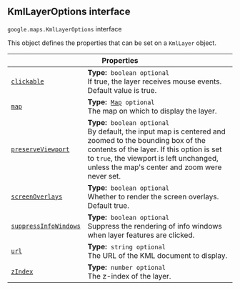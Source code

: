 
<devsite-heading text=" KmlLayerOptions interface" for="KmlLayerOptions" level="h2" link="" toc="" back-to-top=""><h2 id="KmlLayerOptions" is-upgraded="">KmlLayerOptions interface</h2></devsite-heading>
<p>
<code translate="no" dir="ltr"><span itemprop="path">google.maps</span>.<span itemprop="name">KmlLayerOptions</span></code>
interface
</p>
<p>This object defines the properties that can be set on a <code translate="no" dir="ltr">KmlLayer</code> object.</p>
<div class="devsite-table-wrapper"><table class="properties responsive" summary="interface KmlLayerOptions - Properties">
<thead>
<tr><th colspan="2">Properties</th>
</tr></thead>
<tbody>
<tr id="KmlLayerOptions.clickable">
<td itemprop="property"><code translate="no" dir="ltr"><a class="secret-link" href="#KmlLayerOptions.clickable"><span>clickable</span></a></code></td>
<td><div><strong>Type:</strong>&nbsp; <code translate="no" dir="ltr">boolean <span class="optional-type-annotation">optional</span></code></div>
<div class="desc">If true, the layer receives mouse events. Default value is true.</div></td>
</tr>
<tr id="KmlLayerOptions.map">
<td itemprop="property"><code translate="no" dir="ltr"><a class="secret-link" href="#KmlLayerOptions.map"><span>map</span></a></code></td>
<td><div><strong>Type:</strong>&nbsp; <code translate="no" dir="ltr"><a href="Map.md">Map</a> <span class="optional-type-annotation">optional</span></code></div>
<div class="desc">The map on which to display the layer.</div></td>
</tr>
<tr id="KmlLayerOptions.preserveViewport">
<td itemprop="property"><code translate="no" dir="ltr"><a class="secret-link" href="#KmlLayerOptions.preserveViewport"><span>preserveViewport</span></a></code></td>
<td><div><strong>Type:</strong>&nbsp; <code translate="no" dir="ltr">boolean <span class="optional-type-annotation">optional</span></code></div>
<div class="desc">By default, the input map is centered and zoomed to the bounding box of the contents of the layer. If this option is set to <code translate="no" dir="ltr">true</code>, the viewport is left unchanged, unless the map's center and zoom were never set.</div></td>
</tr>
<tr id="KmlLayerOptions.screenOverlays">
<td itemprop="property"><code translate="no" dir="ltr"><a class="secret-link" href="#KmlLayerOptions.screenOverlays"><span>screenOverlays</span></a></code></td>
<td><div><strong>Type:</strong>&nbsp; <code translate="no" dir="ltr">boolean <span class="optional-type-annotation">optional</span></code></div>
<div class="desc">Whether to render the screen overlays. Default true.</div></td>
</tr>
<tr id="KmlLayerOptions.suppressInfoWindows">
<td itemprop="property"><code translate="no" dir="ltr"><a class="secret-link" href="#KmlLayerOptions.suppressInfoWindows"><span>suppressInfoWindows</span></a></code></td>
<td><div><strong>Type:</strong>&nbsp; <code translate="no" dir="ltr">boolean <span class="optional-type-annotation">optional</span></code></div>
<div class="desc">Suppress the rendering of info windows when layer features are clicked.</div></td>
</tr>
<tr id="KmlLayerOptions.url">
<td itemprop="property"><code translate="no" dir="ltr"><a class="secret-link" href="#KmlLayerOptions.url"><span>url</span></a></code></td>
<td><div><strong>Type:</strong>&nbsp; <code translate="no" dir="ltr">string <span class="optional-type-annotation">optional</span></code></div>
<div class="desc">The URL of the KML document to display.</div></td>
</tr>
<tr id="KmlLayerOptions.zIndex">
<td itemprop="property"><code translate="no" dir="ltr"><a class="secret-link" href="#KmlLayerOptions.zIndex"><span>zIndex</span></a></code></td>
<td><div><strong>Type:</strong>&nbsp; <code translate="no" dir="ltr">number <span class="optional-type-annotation">optional</span></code></div>
<div class="desc">The z-index of the layer.</div></td>
</tr>
</tbody>
</table></div>
<script src="replace_links.js"></script>
